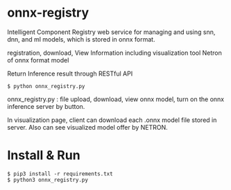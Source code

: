 # onnx-registry
Intelligent Component Registry web service for managing and using snn, dnn, and ml models, which is stored in onnx format.

registration, download, View Information including visualization tool Netron of onnx format model

Return Inference result through RESTful API

```
$ python onnx_registry.py
```
onnx_registry.py : file upload, download, view onnx model, turn on the onnx inference server by button.

In visualization page, client can download each .onnx model file stored in server. Also can see visualized model offer by NETRON.

# Install & Run
```
$ pip3 install -r requirements.txt
$ python3 onnx_registry.py
```
